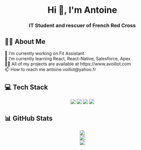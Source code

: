 <h1 align="center">Hi 👋, I'm Antoine</h1>
<h3 align="center">IT Student and rescuer of French Red Cross</h3>

  
## 👨‍🎓 About Me
  <div align="left">
🔭 I’m currently working on Fit Assistant</br>
🌱 I’m currently learning React, React-Native, Salesforce, Apex</br>
👨‍💻 All of my projects are available at https://www.avoillot.com</br>
📫 How to reach me antoine.voillot@yahoo.fr</br>
</div>

## 💻 Tech Stack
<div align="center">
  <img src="https://skillicons.dev/icons?i=react,ts,css,js,php,html,symfony" />
  <img src="https://skillicons.dev/icons?i=c,java,py,kotlin" />
  <img src="https://skillicons.dev/icons?i=discord,bots" />
  <img src="https://skillicons.dev/icons?i=androidstudio,figma,github,gitlab,postman,vscode" />
</div>

## 📊 GitHub Stats
<div align="center">

![](http://github-profile-summary-cards.vercel.app/api/cards/profile-details?username=Psykoxen&theme=dark)  <br/>
![](https://github-readme-streak-stats.herokuapp.com/?user=Psykoxen&theme=dark&hide_border=false)<br/>
![](https://github-readme-stats.vercel.app/api/top-langs/?username=Psykoxen&theme=dark&hide_border=false&include_all_commits=true&count_private=true&layout=compact)<br/>

</div>
